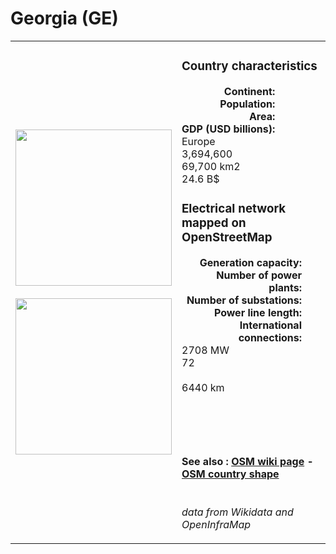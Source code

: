 # Georgia (GE)

<table width="90%">
<tr>
<td>
<img src="https://upload.wikimedia.org/wikipedia/commons/0/0f/Flag_of_Georgia.svg" width="250">
<br><br>
<img src="https://upload.wikimedia.org/wikipedia/commons/6/67/Georgia_%28orthographic_projection_with_inset%29.svg" width="250"></td>
<td>
<h3>Country characteristics</h3>
<div style="display: inline-block;text-align:right;margin-right:30px;font-weight: bold;">
Continent:<br>Population:<br>Area:<br>GDP (USD billions):
</div>
<div style="display: inline-block;">
Europe<br>3,694,600<br>69,700 km2<br>24.6 B$
</div>
<h3>Electrical network mapped on OpenStreetMap</h3>
<div style="display: inline-block;text-align:right;margin-right:30px;font-weight: bold;">Generation capacity:<br>
Number of power plants:<br>
Number of substations:<br>
Power line length:<br>
International connections:<br>
</div>
<div style="display: inline-block;">2708 MW<br>
72<br>
<br>
6440 km<br>
<br>
</div>

<br><br><h4>See also :
<a href="https://wiki.openstreetmap.org/wiki/Power_networks/Georgia" target="_blank">OSM wiki page</a> -
<a href="https://openstreetmap.org/relation/28699" target="_blank">OSM country shape</a>
</h4>

<br><i>data from Wikidata and OpenInfraMap</i>
</td>
</tr>
</table>




